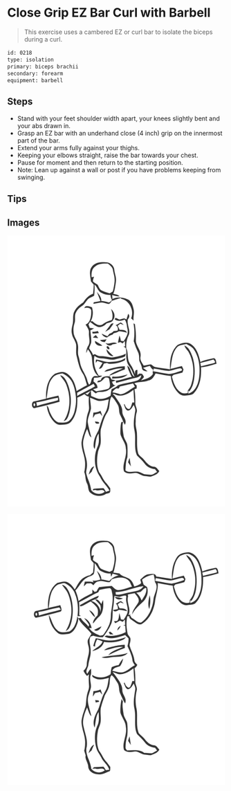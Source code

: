 # Close Grip EZ Bar Curl with Barbell
> This exercise uses a cambered EZ or curl bar to isolate the biceps during a curl.

``` 
id: 0218 
type: isolation 
primary: biceps brachii 
secondary: forearm 
equipment: barbell 
``` 

## Steps

 - Stand with your feet shoulder width apart, your knees slightly bent and your abs drawn in.
 - Grasp an EZ bar with an underhand close (4 inch) grip on the innermost part of the bar.
 - Extend your arms fully against your thighs.
 - Keeping your elbows straight, raise the bar towards your chest.
 - Pause for moment and then return to the starting position.
 - Note: Lean up against a wall or post if you have problems keeping from swinging.

## Tips


## Images

![](./../svg/0218-relaxation.svg)

![](./../svg/0218-tension.svg)
